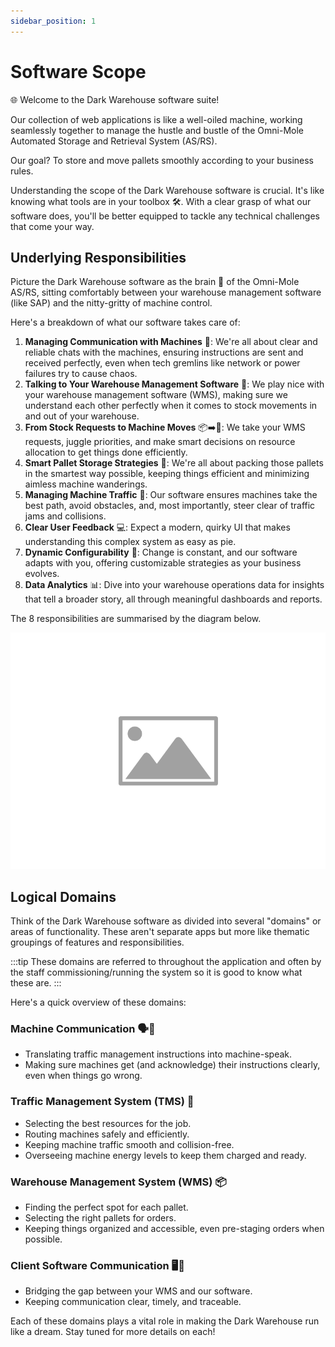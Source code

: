 ```yaml
---
sidebar_position: 1
---
```


# Software Scope
🌐 Welcome to the Dark Warehouse software suite! 

Our collection of web applications is like a well-oiled machine, working seamlessly together to manage the hustle and bustle of the Omni-Mole Automated Storage and Retrieval System (AS/RS). 

Our goal? To store and move pallets smoothly according to your business rules.

Understanding the scope of the Dark Warehouse software is crucial. It's like knowing what tools are in your toolbox 🛠️. With a clear grasp of what our software does, you'll be better equipped to tackle any technical challenges that come your way.


## Underlying Responsibilities
Picture the Dark Warehouse software as the brain 🧠 of the Omni-Mole AS/RS, sitting comfortably between your warehouse management software (like SAP) and the nitty-gritty of machine control. 

Here's a breakdown of what our software takes care of:

1. **Managing Communication with Machines** 🤖: We're all about clear and reliable chats with the machines, ensuring instructions are sent and received perfectly, even when tech gremlins like network or power failures try to cause chaos.
2. **Talking to Your Warehouse Management Software** 💬: We play nice with your warehouse management software (WMS), making sure we understand each other perfectly when it comes to stock movements in and out of your warehouse.
3. **From Stock Requests to Machine Moves** 📦➡️🚚: We take your WMS requests, juggle priorities, and make smart decisions on resource allocation to get things done efficiently.
4. **Smart Pallet Storage Strategies** 🧩: We're all about packing those pallets in the smartest way possible, keeping things efficient and minimizing aimless machine wanderings.
5. **Managing Machine Traffic** 🚦: Our software ensures machines take the best path, avoid obstacles, and, most importantly, steer clear of traffic jams and collisions.
6. **Clear User Feedback** 💻: Expect a modern, quirky UI that makes understanding this complex system as easy as pie.
7. **Dynamic Configurability** 🔧: Change is constant, and our software adapts with you, offering customizable strategies as your business evolves.
8. **Data Analytics** 📊: Dive into your warehouse operations data for insights that tell a broader story, all through meaningful dashboards and reports.

The 8 responsibilities are summarised by the diagram below.

![Diagram of Software Scope](/img/placeholder-image.png)

## Logical Domains
Think of the Dark Warehouse software as divided into several "domains" or areas of functionality. These aren't separate apps but more like thematic groupings of features and responsibilities. 

:::tip
These domains are referred to throughout the application and often by the staff commissioning/running the system so it is good to know what these are.
:::

Here's a quick overview of these domains:

### Machine Communication 🗣️🤖
- Translating traffic management instructions into machine-speak.
- Making sure machines get (and acknowledge) their instructions clearly, even when things go wrong.

### Traffic Management System (TMS) 🚦
- Selecting the best resources for the job.
- Routing machines safely and efficiently.
- Keeping machine traffic smooth and collision-free.
- Overseeing machine energy levels to keep them charged and ready.

### Warehouse Management System (WMS) 📦
- Finding the perfect spot for each pallet.
- Selecting the right pallets for orders.
- Keeping things organized and accessible, even pre-staging orders when possible.

### Client Software Communication 🖥️💼
- Bridging the gap between your WMS and our software.
- Keeping communication clear, timely, and traceable.

Each of these domains plays a vital role in making the Dark Warehouse run like a dream. Stay tuned for more details on each! 